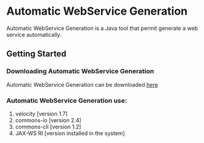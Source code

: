 Automatic WebService Generation
==================

Automatic WebService Generation is a Java tool that permit generate a web service automatically.

## Getting Started

### Downloading Automatic WebService Generation

Automatic WebService Generation can be downloaded [here](https://github.com/prednaxela/generatewebservice/archive/master.zip)

### Automatic WebService Generation use:

 1. velocity [version 1.7]
 2. commons-io [version 2.4]
 3. commons-cli [version 1.2]
 4. JAX-WS RI [version installed in the system]
